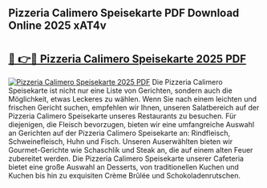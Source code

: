 ## Pizzeria Calimero Speisekarte PDF Download Online 2025 xAT4v

# <h2><a href="http://gccr8p.nevu.top/?p=Pizzeria+Calimero+Speisekarte">🔗 👉🔴 Pizzeria Calimero Speisekarte 2025 PDF</a></h2>

[![Pizzeria Calimero Speisekarte 2025 PDF](https://i.imgur.com/dBaPXMq.png)](http://gccr8p.nevu.top/?p=Pizzeria+Calimero+Speisekarte)
Die Pizzeria Calimero Speisekarte ist nicht nur eine Liste von Gerichten, sondern auch die Möglichkeit, etwas Leckeres zu wählen. Wenn Sie nach einem leichten und frischen Gericht suchen, empfehlen wir Ihnen, unseren Salatbereich auf der Pizzeria Calimero Speisekarte unseres Restaurants zu besuchen. Für diejenigen, die Fleisch bevorzugen, bieten wir eine umfangreiche Auswahl an Gerichten auf der Pizzeria Calimero Speisekarte an: Rindfleisch, Schweinefleisch, Huhn und Fisch. Unseren Auserwählten bieten wir Gourmet-Gerichte wie Schaschlik und Steak an, die auf einem alten Feuer zubereitet werden. Die Pizzeria Calimero Speisekarte unserer Cafeteria bietet eine große Auswahl an Desserts, von traditionellen Kuchen und Kuchen bis hin zu exquisiten Crème Brûlée und Schokoladenrutschen.
